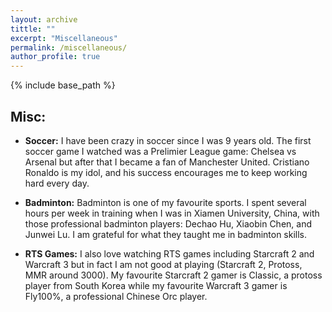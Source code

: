 ```yaml
---
layout: archive
tittle: ""
excerpt: "Miscellaneous"
permalink: /miscellaneous/
author_profile: true
---
```

{% include base_path %}

## Misc:
* <b>Soccer:</b>
I have been crazy in soccer since I was 9 years old. The first soccer game I watched was a Prelimier League game: Chelsea vs Arsenal but after that I became a fan of Manchester United. Cristiano Ronaldo is my idol, and his success encourages me to keep working hard every day.

* <b>Badminton:</b>
Badminton is one of my favourite sports. I spent several hours per week in training when I was in Xiamen University, China, with those professional badminton players: Dechao Hu, Xiaobin Chen, and Junwei Lu. I am grateful for what they taught me in badminton skills.

* <b>RTS Games:</b>
I also love watching RTS games including Starcraft 2 and Warcraft 3 but in fact I am not good at playing (Starcraft 2, Protoss, MMR around 3000). My favourite Starcraft 2 gamer is Classic, a protoss player from South Korea while my favourite Warcraft 3 gamer is Fly100%, a professional Chinese Orc player.
